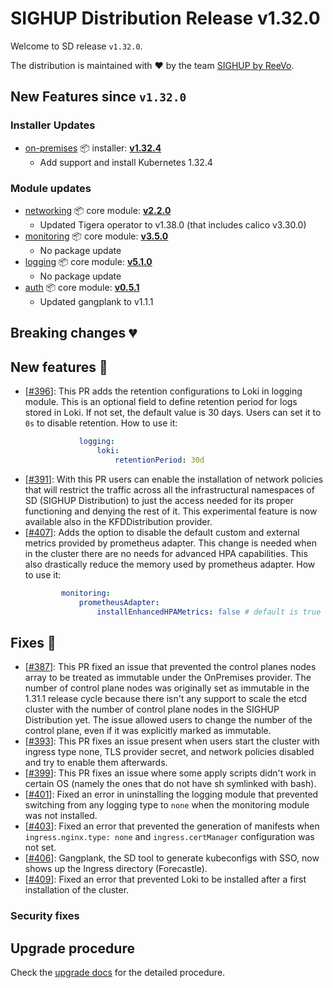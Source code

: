 # SIGHUP Distribution Release v1.32.0

Welcome to SD release `v1.32.0`.

The distribution is maintained with ❤️ by the team [SIGHUP by ReeVo](https://sighup.io/).

## New Features since `v1.32.0`

### Installer Updates
- [on-premises](https://github.com/sighupio/installer-on-premises) 📦 installer: [**v1.32.4**](https://github.com/sighupio/installer-on-premises/releases/tag/v1.32.4)
  - Add support and install Kubernetes 1.32.4

### Module updates
- [networking](https://github.com/sighupio/module-networking) 📦 core module: [**v2.2.0**](https://github.com/sighupio/module-networking/releases/tag/v2.2.0)
  - Updated Tigera operator to v1.38.0 (that includes calico v3.30.0)
- [monitoring](https://github.com/sighupio/module-monitoring) 📦 core module: [**v3.5.0**](https://github.com/sighupio/module-monitoring/releases/tag/v3.5.0)
  - No package update
- [logging](https://github.com/sighupio/module-logging) 📦 core module: [**v5.1.0**](https://github.com/sighupio/module-logging/releases/tag/v5.1.0)
  - No package update
- [auth](https://github.com/sighupio/module-auth) 📦 core module: [**v0.5.1**](https://github.com/sighupio/module-auth/releases/tag/v0.5.1)
  - Updated gangplank to v1.1.1

## Breaking changes 💔

## New features 🌟

- [[#396](https://github.com/sighupio/distribution/pull/396)]: This PR adds the retention configurations to Loki in logging module. This is an optional field to define retention period for logs stored in Loki. If not set, the default value is 30 days. Users can set it to `0s` to disable retention.
How to use it:
    ```yaml
                logging:
                    loki:
                        retentionPeriod: 30d
    ```
- [[#391](https://github.com/sighupio/distribution/pull/391)]: With this PR users can enable the installation of network policies that will restrict the traffic across all the infrastructural namespaces of SD (SIGHUP Distribution) to just the access needed for its proper functioning and denying the rest of it. This experimental feature is now available also in the KFDDistribution provider.
- [[#407](https://github.com/sighupio/distribution/pull/407)]: Adds the option to disable the default custom and external metrics provided by prometheus adapter. This change is needed when in the cluster there are no needs for advanced HPA capabilities. This also drastically reduce the memory used by prometheus adapter.
How to use it:
    ```yaml
            monitoring:
                prometheusAdapter:
                    installEnhancedHPAMetrics: false # default is true
    ```

## Fixes 🐞

- [[#387](https://github.com/sighupio/distribution/pull/387)]: This PR fixed an issue that prevented the control planes nodes array to be treated as immutable under the OnPremises provider. The number of control plane nodes was originally set as immutable in the 1.31.1 release cycle because there isn't any support to scale the etcd cluster with the number of control plane nodes in the SIGHUP Distribution yet. The issue allowed users to change the number of the control plane, even if it was explicitly marked as immutable.
- [[#393](https://github.com/sighupio/distribution/pull/393)]: This PR fixes an issue present when users start the cluster with ingress type none, TLS provider secret, and network policies disabled and try to enable them afterwards.
- [[#399](https://github.com/sighupio/distribution/pull/399)]: This PR fixes an issue where some apply scripts didn't work in certain OS (namely the ones that do not have sh symlinked with bash).
- [[#401](https://github.com/sighupio/distribution/pull/401)]: Fixed an error in uninstalling the logging module that prevented switching from any logging type to `none` when the monitoring module was not installed.
- [[#403](https://github.com/sighupio/distribution/pull/403)]: Fixed an error that prevented the generation of manifests when `ingress.nginx.type: none` and `ingress.certManager` configuration was not set.
- [[#406](https://github.com/sighupio/distribution/pull/406)]: Gangplank, the SD tool to generate kubeconfigs with SSO, now shows up the Ingress directory (Forecastle).
- [[#409](https://github.com/sighupio/distribution/pull/409)]: Fixed an error that prevented Loki to be installed after a first installation of the cluster.

### Security fixes

## Upgrade procedure

Check the [upgrade docs](https://docs.sighup.io/docs/installation/upgrades/) for the detailed procedure.
